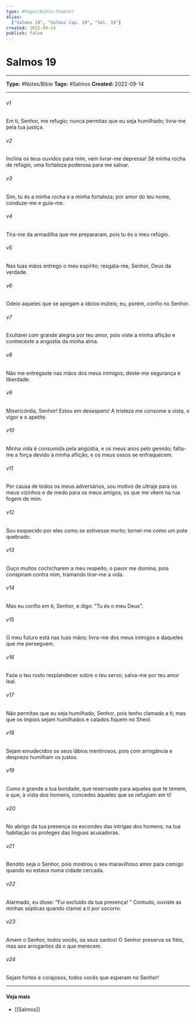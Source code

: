 ```yaml
---
type: #Pages/Bible-Chapter
alias:
  ["Salmos 19", "Salmos Cap. 19", "Sal. 19"]
created: 2022-09-14
publish: false
---
```


# Salmos 19

---

**Type:** #Notes/Bible
**Tags:** #Salmos
**Created:** 2022-09-14

---

###### v1
Em ti, Senhor, me refugio; nunca permitas que eu seja humilhado; livra-me pela tua justiça.
###### v2
Inclina os teus ouvidos para mim, vem livrar-me depressa! Sê minha rocha de refúgio, uma fortaleza poderosa para me salvar.
###### v3
Sim, tu és a minha rocha e a minha fortaleza; por amor do teu nome, conduze-me e guia-me.
###### v4
Tira-me da armadilha que me prepararam, pois tu és o meu refúgio.
###### v5
Nas tuas mãos entrego o meu espírito; resgata-me, Senhor, Deus da verdade.
###### v6
Odeio aqueles que se apegam a ídolos inúteis; eu, porém, confio no Senhor.
###### v7
Exultarei com grande alegria por teu amor, pois viste a minha aflição e conheceste a angústia da minha alma.
###### v8
Não me entregaste nas mãos dos meus inimigos; deste-me segurança e liberdade.
###### v9
Misericórdia, Senhor! Estou em desespero! A tristeza me consome a vista, o vigor e o apetite.
###### v10
Minha vida é consumida pela angústia, e os meus anos pelo gemido; falta-me a força devido à minha aflição, e os meus ossos se enfraquecem.
###### v11
Por causa de todos os meus adversários, sou motivo de ultraje para os meus vizinhos e de medo para os meus amigos; os que me vêem na rua fogem de mim.
###### v12
Sou esquecido por eles como se estivesse morto; tornei-me como um pote quebrado.
###### v13
Ouço muitos cochicharem a meu respeito; o pavor me domina, pois conspiram contra mim, tramando tirar-me a vida.
###### v14
Mas eu confio em ti, Senhor, e digo: "Tu és o meu Deus".
###### v15
O meu futuro está nas tuas mãos; livra-me dos meus inimigos e daqueles que me perseguem.
###### v16
Faze o teu rosto resplandecer sobre o teu servo; salva-me por teu amor leal.
###### v17
Não permitas que eu seja humilhado, Senhor, pois tenho clamado a ti; mas que os ímpios sejam humilhados e calados fiquem no Sheol.
###### v18
Sejam emudecidos os seus lábios mentirosos, pois com arrogância e desprezo humilham os justos.
###### v19
Como é grande a tua bondade, que reservaste para aqueles que te temem, e que, à vista dos homens, concedes àqueles que se refugiam em ti!
###### v20
No abrigo da tua presença os escondes das intrigas dos homens; na tua habitação os proteges das línguas acusadoras.
###### v21
Bendito seja o Senhor, pois mostrou o seu maravilhoso amor para comigo quando eu estava numa cidade cercada.
###### v22
Alarmado, eu disse: "Fui excluído da tua presença! " Contudo, ouviste as minhas súplicas quando clamei a ti por socorro.
###### v23
Amem o Senhor, todos vocês, os seus santos! O Senhor preserva os fiéis, mas aos arrogantes dá o que merecem.
###### v24
Sejam fortes e corajosos, todos vocês que esperam no Senhor!


---

#### Veja mais

- [[Salmos]]

